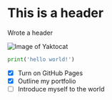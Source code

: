 # This is a header

Wrote a header

![Image of Yaktocat](https://octodex.github.com/images/yaktocat.png)

``` python
print('hello world!')
```
- [x] Turn on GitHub Pages
- [x] Outline my portfolio
- [ ] Introduce myself to the world

